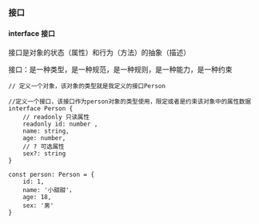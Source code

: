 ### 接口

#### interface 接口

接口是对象的状态（属性）和行为（方法）的抽象（描述）

接口：是一种类型，是一种规范，是一种规则，是一种能力，是一种约束

```tsx
// 定义一个对象，该对象的类型就是我定义的接口Person

//定义一个接口，该接口作为person对象的类型使用，限定或者是约束该对象中的属性数据
interface Person {
    // readonly 只读属性
    readonly id: number ,
    name: string,
    age: number,
    // ? 可选属性
    sex?: string
}

const person: Person = {
    id: 1,
    name: '小甜甜'，
    age: 18,
    sex: '男'
}
```
